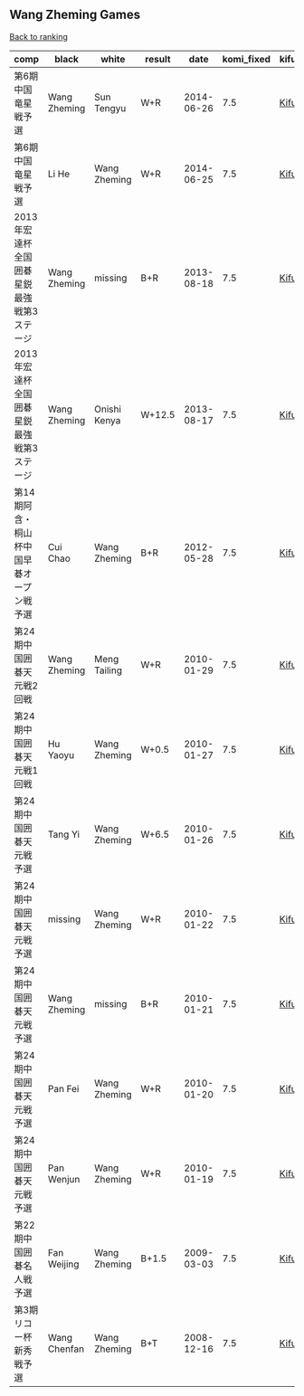 ## Wang Zheming Games

[Back to ranking](index.md)




| **comp** | **black** | **white** | **result** | **date** | **komi_fixed** | **kifu** | 
| --- | --- | --- | --- | --- | --- | --- |
| 第6期中国竜星戦予選 | Wang Zheming | Sun Tengyu | W+R | 2014-06-26 | 7.5 | [Kifu](https://kifudepot.net/kifucontents.php?id=1cGhmv7jiSbHFQJ9cpxHTA%3D%3D) | 
| 第6期中国竜星戦予選 | Li He | Wang Zheming | W+R | 2014-06-25 | 7.5 | [Kifu](https://kifudepot.net/kifucontents.php?id=xA284dZzGDlQ8O0noyvfMQ%3D%3D) | 
| 2013年宏達杯全国囲碁星鋭最強戦第3ステージ | Wang Zheming | missing | B+R | 2013-08-18 | 7.5 | [Kifu](https://kifudepot.net/kifucontents.php?id=K8dylMAwHd8L4x9pc3LvXw%3D%3D) | 
| 2013年宏達杯全国囲碁星鋭最強戦第3ステージ | Wang Zheming | Onishi Kenya | W+12.5 | 2013-08-17 | 7.5 | [Kifu](https://kifudepot.net/kifucontents.php?id=c%2B4j7Rez2M9EqaPv1NY0XA%3D%3D) | 
| 第14期阿含・桐山杯中国早碁オープン戦予選 | Cui Chao | Wang Zheming | B+R | 2012-05-28 | 7.5 | [Kifu](https://kifudepot.net/kifucontents.php?id=y9bFqO8FxnSQsq5ARLy58Q%3D%3D) | 
| 第24期中国囲碁天元戦2回戦 | Wang Zheming | Meng Tailing | W+R | 2010-01-29 | 7.5 | [Kifu](https://kifudepot.net/kifucontents.php?id=xf6a7moDddSqRHYKtIao5g%3D%3D) | 
| 第24期中国囲碁天元戦1回戦 | Hu Yaoyu | Wang Zheming | W+0.5 | 2010-01-27 | 7.5 | [Kifu](https://kifudepot.net/kifucontents.php?id=cBLxt9dCBDhSu7tQfXyHEQ%3D%3D) | 
| 第24期中国囲碁天元戦予選 | Tang Yi | Wang Zheming | W+6.5 | 2010-01-26 | 7.5 | [Kifu](https://kifudepot.net/kifucontents.php?id=%2F%2FXdsvj05iPsWZ1LKIz%2Bzg%3D%3D) | 
| 第24期中国囲碁天元戦予選 | missing | Wang Zheming | W+R | 2010-01-22 | 7.5 | [Kifu](https://kifudepot.net/kifucontents.php?id=EjnnrkKhJbQz1wrs1A47uw%3D%3D) | 
| 第24期中国囲碁天元戦予選 | Wang Zheming | missing | B+R | 2010-01-21 | 7.5 | [Kifu](https://kifudepot.net/kifucontents.php?id=mNpnSLGw0nHa9s1Eqqw3%2FQ%3D%3D) | 
| 第24期中国囲碁天元戦予選 | Pan Fei | Wang Zheming | W+R | 2010-01-20 | 7.5 | [Kifu](https://kifudepot.net/kifucontents.php?id=BKOcO2M3rGXJ6pbP3tOzTg%3D%3D) | 
| 第24期中国囲碁天元戦予選 | Pan Wenjun | Wang Zheming | W+R | 2010-01-19 | 7.5 | [Kifu](https://kifudepot.net/kifucontents.php?id=mHjOyOO5Fifw5ESDWptumQ%3D%3D) | 
| 第22期中国囲碁名人戦予選 | Fan Weijing | Wang Zheming | B+1.5 | 2009-03-03 | 7.5 | [Kifu](https://kifudepot.net/kifucontents.php?id=hUGnUXCqV93zK7ENynfxTA%3D%3D) | 
| 第3期リコー杯新秀戦予選 | Wang Chenfan | Wang Zheming | B+T | 2008-12-16 | 7.5 | [Kifu](https://kifudepot.net/kifucontents.php?id=bzeWqe99Nm7IYUFUVWe16g%3D%3D) |




